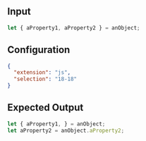 
## Input
```javascript input
let { aProperty1, aProperty2 } = anObject;
```

## Configuration
```json configuration
{
  "extension": "js",
  "selection": "18-18"
}
```

## Expected Output
```javascript expected output
let { aProperty1, } = anObject;
let aProperty2 = anObject.aProperty2;
```

